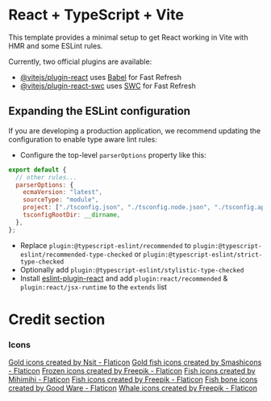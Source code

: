# React + TypeScript + Vite

This template provides a minimal setup to get React working in Vite with HMR and some ESLint rules.

Currently, two official plugins are available:

- [@vitejs/plugin-react](https://github.com/vitejs/vite-plugin-react/blob/main/packages/plugin-react/README.md) uses [Babel](https://babeljs.io/) for Fast Refresh
- [@vitejs/plugin-react-swc](https://github.com/vitejs/vite-plugin-react-swc) uses [SWC](https://swc.rs/) for Fast Refresh

## Expanding the ESLint configuration

If you are developing a production application, we recommend updating the configuration to enable type aware lint rules:

- Configure the top-level `parserOptions` property like this:

```js
export default {
  // other rules...
  parserOptions: {
    ecmaVersion: "latest",
    sourceType: "module",
    project: ["./tsconfig.json", "./tsconfig.node.json", "./tsconfig.app.json"],
    tsconfigRootDir: __dirname,
  },
};
```

- Replace `plugin:@typescript-eslint/recommended` to `plugin:@typescript-eslint/recommended-type-checked` or `plugin:@typescript-eslint/strict-type-checked`
- Optionally add `plugin:@typescript-eslint/stylistic-type-checked`
- Install [eslint-plugin-react](https://github.com/jsx-eslint/eslint-plugin-react) and add `plugin:react/recommended` & `plugin:react/jsx-runtime` to the `extends` list

# Credit section

### Icons

<a href="https://www.flaticon.com/free-icons/gold" title="gold icons">Gold icons created by Nsit - Flaticon</a>
<a href="https://www.flaticon.com/free-icons/gold-fish" title="gold fish icons">Gold fish icons created by Smashicons - Flaticon</a>
<a href="https://www.flaticon.com/free-icons/frozen" title="frozen icons">Frozen icons created by Freepik - Flaticon</a>
<a href="https://www.flaticon.com/free-icons/fish" title="fish icons">Fish icons created by Mihimihi - Flaticon</a>
<a href="https://www.flaticon.com/free-icons/fish" title="fish icons">Fish icons created by Freepik - Flaticon</a>
<a href="https://www.flaticon.com/free-icons/fish-bone" title="fish bone icons">Fish bone icons created by Good Ware - Flaticon</a>
<a href="https://www.flaticon.com/free-icons/whale" title="whale icons">Whale icons created by Freepik - Flaticon</a>
